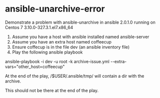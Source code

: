 # ansible-unarchive-error
Demonstrate a problem with ansible-unarchive in ansible 2.0.1.0 running on Centos 7 3.10.0-327.3.1.el7.x86_64

1) Assume you have a host with ansible installed named ansible-server
2) Assume you have an extra host named coffeecup
3) Ensure coffecup is in the file dev (an ansible inventory file)
4) Play the following ansible playbook 

ansible-playbook -i dev -u root -k archive-issue.yml --extra-vars="other_host=coffeecup"

At the end of the play, /$USER/.ansible/tmp/ will contain a dir with the archive. 

This should not be there at the end of the play.

